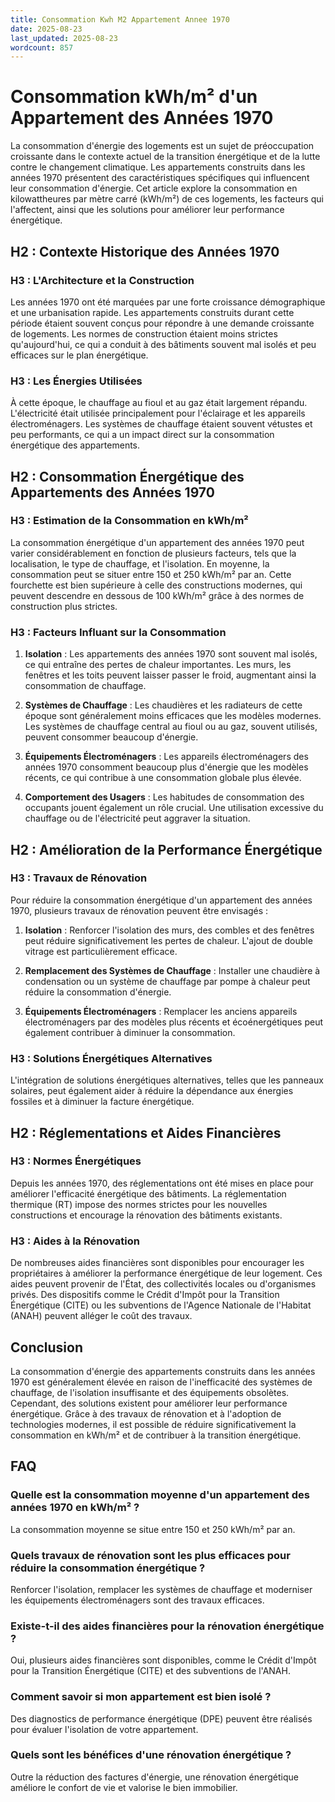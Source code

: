 ```yaml
---
title: Consommation Kwh M2 Appartement Annee 1970
date: 2025-08-23
last_updated: 2025-08-23
wordcount: 857
---
```


# Consommation kWh/m² d'un Appartement des Années 1970

La consommation d'énergie des logements est un sujet de préoccupation croissante dans le contexte actuel de la transition énergétique et de la lutte contre le changement climatique. Les appartements construits dans les années 1970 présentent des caractéristiques spécifiques qui influencent leur consommation d'énergie. Cet article explore la consommation en kilowattheures par mètre carré (kWh/m²) de ces logements, les facteurs qui l'affectent, ainsi que les solutions pour améliorer leur performance énergétique.

## H2 : Contexte Historique des Années 1970

### H3 : L'Architecture et la Construction

Les années 1970 ont été marquées par une forte croissance démographique et une urbanisation rapide. Les appartements construits durant cette période étaient souvent conçus pour répondre à une demande croissante de logements. Les normes de construction étaient moins strictes qu'aujourd'hui, ce qui a conduit à des bâtiments souvent mal isolés et peu efficaces sur le plan énergétique.

### H3 : Les Énergies Utilisées

À cette époque, le chauffage au fioul et au gaz était largement répandu. L'électricité était utilisée principalement pour l'éclairage et les appareils électroménagers. Les systèmes de chauffage étaient souvent vétustes et peu performants, ce qui a un impact direct sur la consommation énergétique des appartements.

## H2 : Consommation Énergétique des Appartements des Années 1970

### H3 : Estimation de la Consommation en kWh/m²

La consommation énergétique d'un appartement des années 1970 peut varier considérablement en fonction de plusieurs facteurs, tels que la localisation, le type de chauffage, et l'isolation. En moyenne, la consommation peut se situer entre 150 et 250 kWh/m² par an. Cette fourchette est bien supérieure à celle des constructions modernes, qui peuvent descendre en dessous de 100 kWh/m² grâce à des normes de construction plus strictes.

### H3 : Facteurs Influant sur la Consommation

1. **Isolation** : Les appartements des années 1970 sont souvent mal isolés, ce qui entraîne des pertes de chaleur importantes. Les murs, les fenêtres et les toits peuvent laisser passer le froid, augmentant ainsi la consommation de chauffage.

2. **Systèmes de Chauffage** : Les chaudières et les radiateurs de cette époque sont généralement moins efficaces que les modèles modernes. Les systèmes de chauffage central au fioul ou au gaz, souvent utilisés, peuvent consommer beaucoup d'énergie.

3. **Équipements Électroménagers** : Les appareils électroménagers des années 1970 consomment beaucoup plus d'énergie que les modèles récents, ce qui contribue à une consommation globale plus élevée.

4. **Comportement des Usagers** : Les habitudes de consommation des occupants jouent également un rôle crucial. Une utilisation excessive du chauffage ou de l'électricité peut aggraver la situation.

## H2 : Amélioration de la Performance Énergétique

### H3 : Travaux de Rénovation

Pour réduire la consommation énergétique d'un appartement des années 1970, plusieurs travaux de rénovation peuvent être envisagés :

1. **Isolation** : Renforcer l'isolation des murs, des combles et des fenêtres peut réduire significativement les pertes de chaleur. L'ajout de double vitrage est particulièrement efficace.

2. **Remplacement des Systèmes de Chauffage** : Installer une chaudière à condensation ou un système de chauffage par pompe à chaleur peut réduire la consommation d'énergie.

3. **Équipements Électroménagers** : Remplacer les anciens appareils électroménagers par des modèles plus récents et écoénergétiques peut également contribuer à diminuer la consommation.

### H3 : Solutions Énergétiques Alternatives

L'intégration de solutions énergétiques alternatives, telles que les panneaux solaires, peut également aider à réduire la dépendance aux énergies fossiles et à diminuer la facture énergétique.

## H2 : Réglementations et Aides Financières

### H3 : Normes Énergétiques

Depuis les années 1970, des réglementations ont été mises en place pour améliorer l'efficacité énergétique des bâtiments. La réglementation thermique (RT) impose des normes strictes pour les nouvelles constructions et encourage la rénovation des bâtiments existants.

### H3 : Aides à la Rénovation

De nombreuses aides financières sont disponibles pour encourager les propriétaires à améliorer la performance énergétique de leur logement. Ces aides peuvent provenir de l'État, des collectivités locales ou d'organismes privés. Des dispositifs comme le Crédit d'Impôt pour la Transition Énergétique (CITE) ou les subventions de l'Agence Nationale de l'Habitat (ANAH) peuvent alléger le coût des travaux.

## Conclusion

La consommation d'énergie des appartements construits dans les années 1970 est généralement élevée en raison de l'inefficacité des systèmes de chauffage, de l'isolation insuffisante et des équipements obsolètes. Cependant, des solutions existent pour améliorer leur performance énergétique. Grâce à des travaux de rénovation et à l'adoption de technologies modernes, il est possible de réduire significativement la consommation en kWh/m² et de contribuer à la transition énergétique.

## FAQ

### Quelle est la consommation moyenne d'un appartement des années 1970 en kWh/m² ?

La consommation moyenne se situe entre 150 et 250 kWh/m² par an.

### Quels travaux de rénovation sont les plus efficaces pour réduire la consommation énergétique ?

Renforcer l'isolation, remplacer les systèmes de chauffage et moderniser les équipements électroménagers sont des travaux efficaces.

### Existe-t-il des aides financières pour la rénovation énergétique ?

Oui, plusieurs aides financières sont disponibles, comme le Crédit d'Impôt pour la Transition Énergétique (CITE) et des subventions de l'ANAH.

### Comment savoir si mon appartement est bien isolé ?

Des diagnostics de performance énergétique (DPE) peuvent être réalisés pour évaluer l'isolation de votre appartement.

### Quels sont les bénéfices d'une rénovation énergétique ?

Outre la réduction des factures d'énergie, une rénovation énergétique améliore le confort de vie et valorise le bien immobilier.